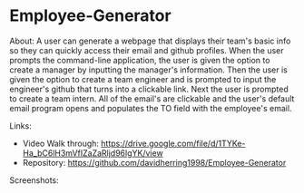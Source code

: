 # Employee-Generator
About: A user can generate a webpage that displays their team's basic info so they can quickly access their email and github profiles. When the user prompts the command-line application, the user is given the option to create a manager by inputting the manager's information. Then the user is given the option to create a team engineer and is prompted to input the engineer's github that turns into a clickable link. Next the user is prompted to create a team intern. All of the email's are clickable and the user's default email program opens and populates the TO field with the employee's email. 

Links: 
* Video Walk through: https://drive.google.com/file/d/1TYKe-Ha_bC6lH3mVfIZaZaRljd96lgYK/view
* Repository: https://github.com/davidherring1998/Employee-Generator

Screenshots: 




